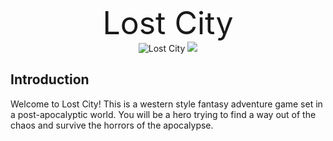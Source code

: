 <div align="center">
  <div align="center" style="font-size: 50px;">
    <span>Lost City</span>
  </div>
  <img src="https://img.shields.io/badge/Lost_City-red" alt="Lost City">
  <img src="https://img.shields.io/badge/njupt-awesome%20project-ffa500 alt="njupt">
</div>

## Introduction

Welcome to Lost City! This is a western style fantasy adventure game set in a post-apocalyptic world. You will be a hero trying to find a way out of the chaos and survive the horrors of the apocalypse.